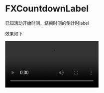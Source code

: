 # FXCountdownLabel
已知活动开始时间、结束时间的倒计时label

效果如下

![mv](https://github.com/lfxfengxia/FXCountdownLabel/raw/master/%E5%80%92%E8%AE%A1%E6%97%B6.mov)
